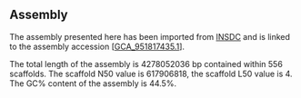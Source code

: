 **Assembly**
--------

The assembly presented here has been imported from [INSDC](http://www.insdc.org) and is linked to the assembly accession [[GCA\_951817435.1](http://www.ebi.ac.uk/ena/data/view/GCA_951817435.1)].

The total length of the assembly is 4278052036 bp contained within 556 scaffolds.
The scaffold N50 value is 617906818, the scaffold L50 value is 4.
The GC% content of the assembly is 44.5%.
